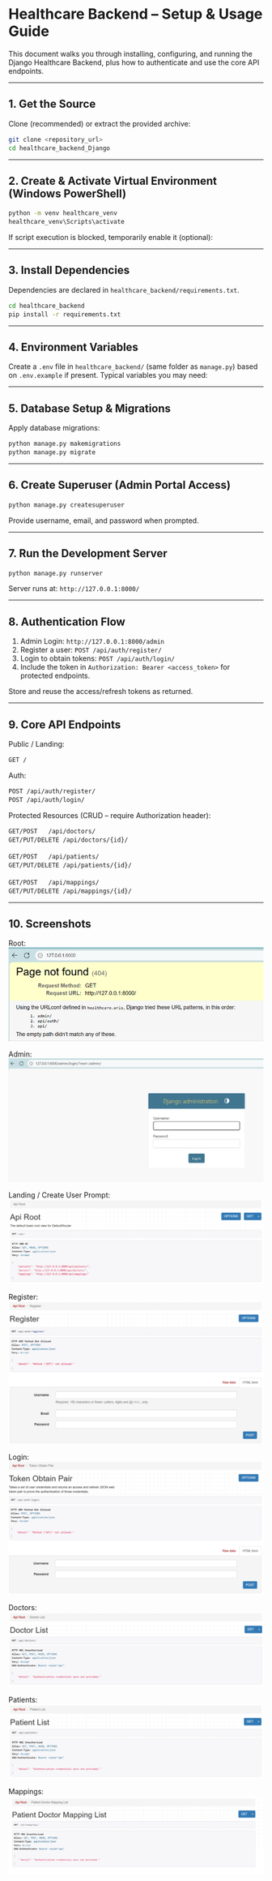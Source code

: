 # Healthcare Backend – Setup & Usage Guide

This document walks you through installing, configuring, and running the Django Healthcare Backend, plus how to authenticate and use the core API endpoints.

---

## 1. Get the Source

Clone (recommended) or extract the provided archive:

```bash
git clone <repository_url>
cd healthcare_backend_Django
```

---

## 2. Create & Activate Virtual Environment (Windows PowerShell)

```bash
python -m venv healthcare_venv
healthcare_venv\Scripts\activate
```

If script execution is blocked, temporarily enable it (optional):

---

## 3. Install Dependencies

Dependencies are declared in `healthcare_backend/requirements.txt`.

```bash
cd healthcare_backend
pip install -r requirements.txt
```

---

## 4. Environment Variables

Create a `.env` file in `healthcare_backend/` (same folder as `manage.py`) based on `.env.example` if present. Typical variables you may need:

---

## 5. Database Setup & Migrations

Apply database migrations:

```bash
python manage.py makemigrations
python manage.py migrate
```

---

## 6. Create Superuser (Admin Portal Access)

```bash
python manage.py createsuperuser
```

Provide username, email, and password when prompted.

---

## 7. Run the Development Server

```bash
python manage.py runserver
```

Server runs at: `http://127.0.0.1:8000/`

---

## 8. Authentication Flow

1. Admin Login: `http://127.0.0.1:8000/admin`
2. Register a user: `POST /api/auth/register/`
3. Login to obtain tokens: `POST /api/auth/login/`
4. Include the token in `Authorization: Bearer <access_token>` for protected endpoints.

Store and reuse the access/refresh tokens as returned.

---

## 9. Core API Endpoints

Public / Landing:

```bash
GET /
```

Auth:

```bash
POST /api/auth/register/
POST /api/auth/login/
```

Protected Resources (CRUD – require Authorization header):

```bash
GET/POST   /api/doctors/
GET/PUT/DELETE /api/doctors/{id}/

GET/POST   /api/patients/
GET/PUT/DELETE /api/patients/{id}/

GET/POST   /api/mappings/
GET/PUT/DELETE /api/mappings/{id}/
```

---

## 10. Screenshots

Root:
![Root](docs/images/image-2.png)

Admin:
![Admin](docs/images/image-3.png)

Landing / Create User Prompt:
![Landing](docs/images/image.png)

Register:
![Register](docs/images/image-1.png)

Login:
![Login](docs/images/image-4.png)

Doctors:
![Doctors](docs/images/image-5.png)

Patients:
![Patients](docs/images/image-6.png)

Mappings:
![Mappings](docs/images/image-7.png)
